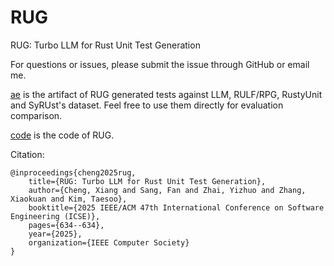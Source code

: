# RUG
 
RUG: Turbo LLM for Rust Unit Test Generation

For questions or issues, please submit the issue through GitHub or email me.


[ae](ae) is the artifact of RUG generated tests against LLM, RULF/RPG, RustyUnit and SyRUst's dataset. Feel free to use them directly for evaluation comparison.

[code](https://github.com/CXWorks/rug-ae/tree/main/rug_ae1) is the code of RUG.


Citation:

    @inproceedings{cheng2025rug,
        title={RUG: Turbo LLM for Rust Unit Test Generation},
        author={Cheng, Xiang and Sang, Fan and Zhai, Yizhuo and Zhang, Xiaokuan and Kim, Taesoo},
        booktitle={2025 IEEE/ACM 47th International Conference on Software Engineering (ICSE)},
        pages={634--634},
        year={2025},
        organization={IEEE Computer Society}
    }
